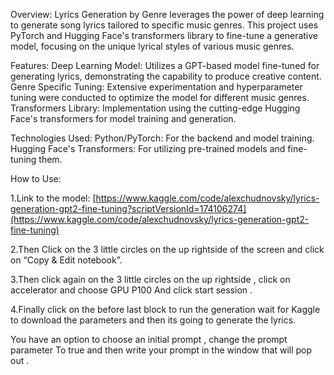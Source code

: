 Overview:
Lyrics Generation by Genre leverages the power of deep learning to generate song lyrics tailored to specific music genres. 
This project uses PyTorch and Hugging Face's transformers library to fine-tune a generative model, focusing on the unique lyrical styles of various music genres.

Features:
Deep Learning Model: Utilizes a GPT-based model fine-tuned for generating lyrics, demonstrating the capability to produce creative content.
Genre Specific Tuning: Extensive experimentation and hyperparameter tuning were conducted to optimize the model for different music genres.
Transformers Library: Implementation using the cutting-edge Hugging Face's transformers for model training and generation.

Technologies Used:
Python/PyTorch: For the backend and model training.
Hugging Face's Transformers: For utilizing pre-trained models and fine-tuning them.

How to Use:

1.Link to the model: [https://www.kaggle.com/code/alexchudnovsky/lyrics-generation-gpt2-fine-tuning?scriptVersionId=174106274](https://www.kaggle.com/code/alexchudnovsky/lyrics-generation-gpt2-fine-tuning)

2.Then Click on the 3 little circles on the up rightside of the screen and click on “Copy & Edit notebook”.

3.Then click again on the 3 little circles on the up rightside , click on accelerator and choose GPU P100 And click start session .

4.Finally click on the before last block to run the generation wait for Kaggle to download the parameters and then its going to generate the lyrics. 

You have an option to choose an initial prompt , change the prompt parameter To true and then write your prompt in the window that will pop out .
